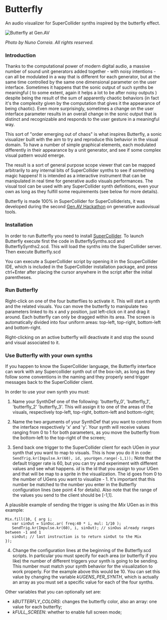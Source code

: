# Butterfly
An audio visualizer for SuperCollider synths inspired by the butterfly effect.

![Butterfly at Gen.AV](http://c1.staticflickr.com/1/290/19553838083_1f0e9d9214_c.jpg)

*Photo by Nuno Correia. All rights reserved.*

### Introduction

Thanks to the computational power of modern digital audio, a massive number of sound unit generators added together - with noisy intentions - 
can all be modulated in a way that is different for each generator, but at the same time controlled by the same one dimensional parameter on the user interface. 
Sometimes it happens that the sonic output of such synths be meaningful ( to some extent, again it helps a lot to be after noisy outputs  )  
despite being the result of the sum of apparently chaotic behaviors (in fact it's the complexity given by the computation that gives it the
appearance of being chaotic). Even more surprisingly, sometimes a change on the user interface parameter results 
in an overall change in the sonic output that is distinct and recognizable and responds to the user gesture in a meaningful way. 


This sort of "order emerging out of chaos" is what inspires Butterfly, a sonic visualizer built with the aim to try and reproduce this behavior in the visual domain. 
To have a number of simple graphical elements, each modulated differently in their appearance by a unit generator, and see if some complex visual pattern would emerge. 

The result is a sort of general purpose scope viewer that can be mapped arbitrarily to any internal bits of SuperCollider synths to see if something magic happens!
It is intended as a interactive instrument that can be manipulated in real time for generative audio visuals performances. The visual tool can be used with any 
SuperCollider synth definitions, even your own as long as they fulfill some requirements (see below for more details).

Butterfly is made 100% in SuperCollider for SuperColliderists, it was developed during the second [Gen.AV Hackathon](http://www.gen-av.org) on generative audiovisual tools. 


### Installation
In order to run Butterfly you need to install [SuperCollider](http://supercollider.github.io). 
To launch Butterfly execute first the code in ButterflySynths.scd and ButterflySynths2.scd. 
This will load the synths into the SuperCollider server. Then execute Butterfly.scd

You can execute a SuperCollider script by opening it in the ScuperCollider IDE, which is included in the SuperCollider
installation package, and press ctrl+Enter after placing the cursor anywhere in the script after the initial parentheses. 


### Run Butterfly
Right-click on one of the four butterflies to activate it. This will start a synth and the related visuals.
You can move the butterfly to manipulate two parameters linked to its x and y position, just left-click on it and 
drag it around. Each butterfly can only be dragged within its area. 
The screen is automatically divided into four uniform areas: top-left, top-right, bottom-left and bottom-right.

Right-clicking on an active butterfly will deactivate it and stop the sound and visual associated to it.


### Use Butterfly with your own synths
If you happen to know the SuperCollider language, the Butterfly interface can work with any Supercollider synth out of the box-ish,
as long as they follow some conventions in the naming and they properly send trigger messages back to the SuperCollider client.

In order to use your own synth you must:

1. Name your SynthDef one of the following: 'butterfly_0', 'butterfly_1', 'butterfly_2'  'butterfly_3'. This will assign it to 
one of the areas of the visuals, respectively top-left, top-right, bottom-left and bottom-right;

2. Name the two arguments of your SynthDef that you want to control from the interface respectively 'x' and 'y'. Your synth will
receive values ranging from 0 to 1 for both parameters, as you move the butterfly from the bottom-left to the top-right of the screen;

3. Send back one trigger to the SuperCollider client for each UGen in your synth that you want to map to visuals. This is how you do it in code: 
`SendTrig.kr(Impulse.kr(60), id, yourUgen.range(-1,1));`
Note that the default trigger rate is 60, but you can try and experiment with different values and see what happens. _id_ 
is the id that you assign to your UGen and that will be map to a sprite in the visualization. The id goes from 0 to the number of UGens you want to 
visualize - 1. It's important that this number be matched to the number you enter in the Butterfly configuration lines (see point 4 for details). 
Also note that the range of the values you send to the client should be [-1,1]. 

 A plausible example of sending the trigger is using the _Mix_  UGen as in this example:
 ```
 Mix.fill(10, { arg i; 
    var sinOut = SinOsc.ar( freq:40 * i, mul: 1/10 );
    SendTrig.kr(Impulse.kr(60), i, sinOut); // sinOus already ranges between -1 and 1
    sinOut; // last instruction is to return sinOut to the Mix
 });

 ```
4. Change the configuration lines at the beginning of the Butterfly.scd scripts. In particular you must specify for each area (or butterfly if you like)
 the number of different triggers your synth is going to be sending. This number must match your synth behavior 
 for the visualization to work properly. For the example above this would be 10. You can set this value by changing the variable _kUGENS_PER_SYNTH_, 
 which is actually an array as you must set a specific value for each of the four synths.

 Other variables that you can optionally set are: 
  * _kBUTTERFLY_COLORS_: changes the butterfly color, also an array: one value for each butterfly;
  * _kFULL_SCREEN_: whether to enable full screen mode;

